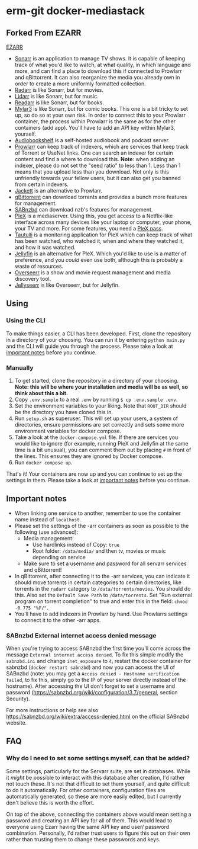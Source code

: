 # erm-git docker-mediastack

## Forked From EZARR
[EZARR](https://github.com/Luctia/ezarr)



- [Sonarr](https://sonarr.tv/) is an application to manage TV shows. It is capable of keeping track
  of what you'd like to watch, at what quality, in which language and more, and can find a place to
  download this if connected to Prowlarr and qBittorrent. It can also reorganize the media you
  already own in order to create a more uniformly formatted collection.
- [Radarr](https://radarr.video/) is like Sonarr, but for movies.
- [Lidarr](https://lidarr.audio/) is like Sonarr, but for music.
- [Readarr](https://readarr.com/) is like Sonarr, but for books.
- [Mylar3](https://github.com/mylar3/mylar3) is like Sonarr, but for comic books. This one is a bit
  tricky to set up, so do so at your own risk. In order to connect this to your Prowlarr container,
  the process within Prowlarr is the same as for the other containers (add app). You'll have to add
  an API key within Mylar3, yourself.
- [Audiobookshelf](https://www.audiobookshelf.org/) is a self-hosted audiobook and podcast server.
- [Prowlarr](https://wiki.servarr.com/prowlarr) can keep track of indexers, which are services that
  keep track of Torrent or UseNet links. One can search an indexer for certain content and find a
  where to download this. **Note**: when adding an indexer, please do not set the "seed ratio" to
  less than 1. Less than 1 means that you upload less than you download. Not only is this
  unfriendly towards your fellow users, but it can also get you banned from certain indexers.
- [Jackett](https://github.com/Jackett/Jackett) is an alternative to Prowlarr. 
- [qBittorrent](https://www.qbittorrent.org/) can download torrents and provides a bunch more
  features for management.
- [SABnzbd](https://sabnzbd.org/) can download nzb's
  features for management.
- [PleX](https://www.plex.tv/) is a mediaserver. Using this, you get access to a Netflix-like
  interface across many devices like your laptop or computer, your phone, your TV and more. For
  some features, you need a [PleX pass](https://www.plex.tv/nl/plex-pass/).
- [Tautulli](https://tautulli.com/) is a monitoring application for PleX  which can keep track of
  what has been watched, who watched it, when and where they watched it, and how it was watched.
- [Jellyfin](https://jellyfin.org/) is an alternative for PleX. Which you'd like to use is a matter
  of preference, and you *could* even use both, although this is probably a waste of resources.
- [Overseerr](https://overseerr.dev/) is a show and movie request management and media discovery
   tool.
- [Jellyseerr](https://github.com/Fallenbagel/jellyseerr) is like Overseerr, but for Jellyfin.

## Using
### Using the CLI
To make things easier, a CLI has been developed. First, clone the repository in a directory of your
choosing. You can run it by entering `python main.py` and the CLI will guide you through the
process. Please take a look at [important notes](#important-notes) before you continue.

### Manually
1. To get started, clone the repository in a directory of your choosing. **Note: this will be where
   your installation and media will be as well, so think about this a bit.**
2. Copy `.env.sample` to a real `.env` by running `$ cp .env.sample .env`.
3. Set the environment variables to your liking. Note that `ROOT_DIR` should be the directory you
   have cloned this in.
4. Run `setup.sh` as superuser. This will set up your users, a system of directories, ensure
   permissions are set correctly and sets some more environment variables for docker compose.
5. Take a look at the `docker-compose.yml` file. If there are services you would like to ignore
   (for example, running PleX and Jellyfin at the same time is a bit unusual), you can comment them
   out by placing `#` in front of the lines. This ensures they are ignored by Docker compose.
6. Run `docker compose up`.

That's it! Your containers are now up and you can continue to set up the settings in them. Please
take a look at [important notes](#important-notes) before you continue.

## Important notes
- When linking one service to another, remember to use the container name instead of `localhost`.
- Please set the settings of the -arr containers as soon as possible to the following (use
  advanced):
  - Media management:
    - Use hardlinks instead of Copy: `true`
    - Root folder: `/data/media/` and then tv, movies or music depending on service
  - Make sure to set a username and password for all servarr services and qBittorrent!
- In qBittorrent, after connecting it to the -arr services, you can indicate it should move
  torrents in certain categories to certain directories, like torrents in the `radarr` category
  to `/data/torrents/movies`. You should do this. Also set the `Default Save Path` to
  `/data/torrents`. Set "Run external program on torrent completion" to true and enter this in the
  field: `chmod -R 775 "%F/"`.
- You'll have to add indexers in Prowlarr by hand. Use Prowlarrs settings to connect it to the
  other -arr apps.
  
### SABnzbd External internet access denied message
When you're trying to access SABnzbd the first time you'll come across the message `External
internet access denied`. To fix this simple modify the `sabnzbd.ini` and change `inet_exposure` to
`4`, restart the docker container for sabnzbd (`docker restart sabnzbd`) and now you can access the
UI of SABnzbd (note: you may get a `Access denied - Hostname verification failed`, to fix this,
simply go to the IP of your server directly instead of the hostname). After accessing the UI don't
forget to set a username and password (https://sabnzbd.org/wiki/configuration/3.7/general,
section Security).

For more instructions or help see also https://sabnzbd.org/wiki/extra/access-denied.html on the
official SABnzbd website.

## FAQ

### Why do I need to set some settings myself, can that be added?
Some settings, particularly for the Servarr suite, are set in databases. While it *might* be
possible to interact with this database after creation, I'd rather not touch these. It's not
that difficult to set them yourself, and quite difficult to do it automatically. For other
containers, configuration files are automatically generated, so these are more easily edited,
but I currently don't believe this is worth the effort.

On top of the above, connecting the containers above would mean setting a password and creating an
API key for all of them. This would lead to everyone using Ezarr having the same API key and user/
password combination. Personally, I'd rather trust users to figure this out on their own rather
than trusting them to change these passwords and keys.
